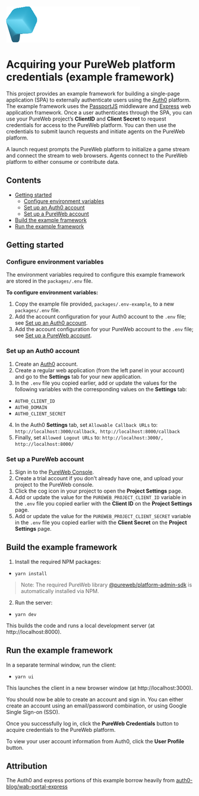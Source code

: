 ![image info](./images/pureweb.png)

# Acquiring your PureWeb platform credentials (example framework)

This project provides an example framework for building a single-page application (SPA) to externally authenticate users using the [Auth0](https://auth0.com/) platform. The example framework uses the [PassportJS](http://www.passportjs.org/) middleware and [Express](https://expressjs.com/) web application framework. Once a user authenticates through the SPA, you can use your PureWeb project’s **ClientID** and **Client Secret** to request credentials for access to the PureWeb platform. You can then use the credentials to submit launch requests and initiate agents on the PureWeb platform.

A launch request prompts the PureWeb platform to initialize a game stream and connect the stream to web browsers. Agents connect to the PureWeb platform to either consume or contribute data.

## Contents

  * [Getting started](#getting-started)
    + [Configure environment variables](#configure-environment-variables)
    + [Set up an Auth0 account](#set-up-an-auth0-account)
    + [Set up a PureWeb account](#set-up-a-pureweb-account)
  * [Build the example framework](#build-the-example-framework)
  * [Run the example framework](#run-the-example-framework)

## Getting started

### Configure environment variables

The environment variables required to configure this example framework are stored in the `packages/.env` file. 

**To configure environment variables:**
1) Copy the example file provided, `packages/.env-example`, to a new `packages/.env` file. 
2) Add the account configuration for your Auth0 account to the `.env` file; see [Set up an Auth0 account](#set-up-an-auth0-account).
3) Add the account configuration for your PureWeb account to the `.env` file; see [Set up a PureWeb account](#set-up-a-pureweb-account). 

### Set up an Auth0 account

1) Create an [Auth0](https://auth0.com/) account.
2) Create a regular web application (from the left panel in your account) and go to the **Settings** tab for your new application.
3) In the `.env` file you copied earlier, add or update the values for the following variables with the corresponding values on the **Settings** tab:
* `AUTH0_CLIENT_ID`
* `AUTH0_DOMAIN`
* `AUTH0_CLIENT_SECRET`
4) In the Auth0 **Settings** tab, set `Allowable Callback URLs` to:
`http://localhost:3000/callback, http://localhost:8000/callback`
5) Finally, set `Allowed Logout URLs` to:
`http://localhost:3000/, http://localhost:8000/`

### Set up a PureWeb account

1) Sign in to the [PureWeb Console](https://console.pureweb.io/).
2) Create a trial account if you don't already have one, and upload your project to the PureWeb console.
3) Click the cog icon in your project to open the **Project Settings** page.
4) Add or update the value for the `PUREWEB_PROJECT_CLIENT_ID` variable in the `.env` file you copied earlier with the **Client ID** on the **Project Settings** page.
5) Add or update the value for the `PUREWEB_PROJECT_CLIENT_SECRET` variable in the `.env` file you copied earlier with the **Client Secret** on the **Project Settings** page.

## Build the example framework

1) Install the required NPM packages:
* `yarn install`

>Note:
>The required PureWeb library [@pureweb/platform-admin-sdk](https://www.npmjs.com/package/@pureweb/platform-admin-sdk) is automatically installed via NPM.

2) Run the server:
* `yarn dev`

This builds the code and runs a local development server (at http://localhost:8000).

## Run the example framework

In a separate terminal window, run the client:
* `yarn ui`

This launches the client in a new browser window (at http://localhost:3000).

You should now be able to create an account and sign in. You can either create an account using an email/password combination, or using Google Single Sign-on (SSO).

Once you successfully log in, click the **PureWeb Credentials** button to acquire credentials to the PureWeb platform. 

To view your user account information from Auth0, click the **User Profile** button.

## Attribution

The Auth0 and express portions of this example borrow heavily from [auth0-blog/wab-portal-express](https://github.com/auth0-blog/wab-portal-express)